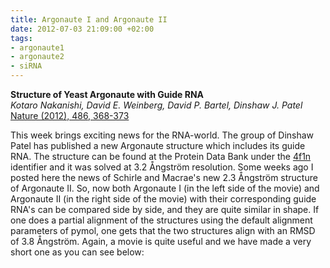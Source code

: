 ```yaml
---
title: Argonaute I and Argonaute II
date: 2012-07-03 21:09:00 +02:00
tags:
- argonaute1
- argonaute2
- siRNA
---
```


**Structure of Yeast Argonaute with Guide RNA**  
*Kotaro Nakanishi, David E. Weinberg, David P. Bartel, Dinshaw J. Patel*  
[Nature (2012), 486, 368-373](http://dx.doi.org/10.1038/nature11211)  

This week brings exciting news for the RNA-world.
The group of Dinshaw Patel has published a new Argonaute structure which includes its guide RNA.
The structure can be found at the Protein Data Bank under the [4f1n](https://www.rcsb.org/structure/4f1n) identifier and it was solved at 3.2 Ångström resolution.
Some weeks ago I posted here the news of Schirle and Macrae's new 2.3 Ångström structure of Argonaute II.
So, now both Argonaute I (in the left side of the movie) and Argonaute II (in the right side of the movie) with their corresponding guide RNA's can be compared side by side, and they are quite similar in shape.
If one does a partial alignment of the structures using the default alignment parameters of pymol, one gets that the two structures align with an RMSD of 3.8 Ångström.
Again, a movie is quite useful and we have made a very short one as you can see below:
